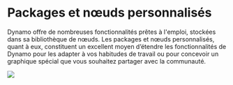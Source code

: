 # Packages et nœuds personnalisés

Dynamo offre de nombreuses fonctionnalités prêtes à l'emploi, stockées dans sa bibliothèque de nœuds. Les packages et nœuds personnalisés, quant à eux, constituent un excellent moyen d’étendre les fonctionnalités de Dynamo pour les adapter à vos habitudes de travail ou pour concevoir un graphique spécial que vous souhaitez partager avec la communauté.

![](./images/customNodes\_cover01.jpg)
